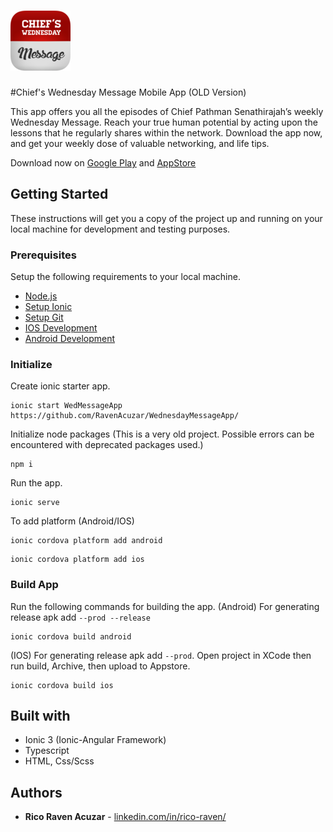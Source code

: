 # ![App Icon](https://github.com/RavenAcuzar/WednesdayMessageApp/blob/master/resources/android/icon/drawable-xhdpi-icon.png) 
#Chief's Wednesday Message Mobile App (OLD Version)

This app offers you all the episodes of Chief Pathman Senathirajah’s weekly Wednesday Message. Reach your true human potential by acting upon the lessons that he regularly shares within the network. Download the app now, and get your weekly dose of valuable networking, and life tips.

Download now on [Google Play](https://play.google.com/store/apps/details?id=net.thev.cwm84214) and [AppStore](https://apps.apple.com/ph/app/chiefs-wednesday-message/id1098484075)

## Getting Started

These instructions will get you a copy of the project up and running on your local machine for development and testing purposes.

### Prerequisites

Setup the following requirements to your local machine.

- [Node.js](https://nodejs.org/en/)
- [Setup Ionic](https://ionicframework.com/docs/intro/cli)
- [Setup Git](https://docs.github.com/en/get-started/quickstart/set-up-git)
- [IOS Development](https://ionicframework.com/docs/developing/ios)
- [Android Development](https://ionicframework.com/docs/developing/android)

### Initialize

Create ionic starter app.
```
ionic start WedMessageApp https://github.com/RavenAcuzar/WednesdayMessageApp/
```
Initialize node packages (This is a very old project. Possible errors can be encountered with deprecated packages used.)
```
npm i
```
Run the app.
```
ionic serve
```
To add platform (Android/IOS)
```
ionic cordova platform add android
```
```
ionic cordova platform add ios
```

### Build App

Run the following commands for building the app.
(Android) For generating release apk add `--prod --release`
```
ionic cordova build android
```
(IOS) For generating release apk add `--prod`. Open project in XCode then run build, Archive, then upload to Appstore.
```
ionic cordova build ios
```


## Built with

* Ionic 3 (Ionic-Angular Framework)
* Typescript
* HTML, Css/Scss

## Authors

* **Rico Raven Acuzar** - [linkedin.com/in/rico-raven/](https://www.linkedin.com/in/rico-raven/)

